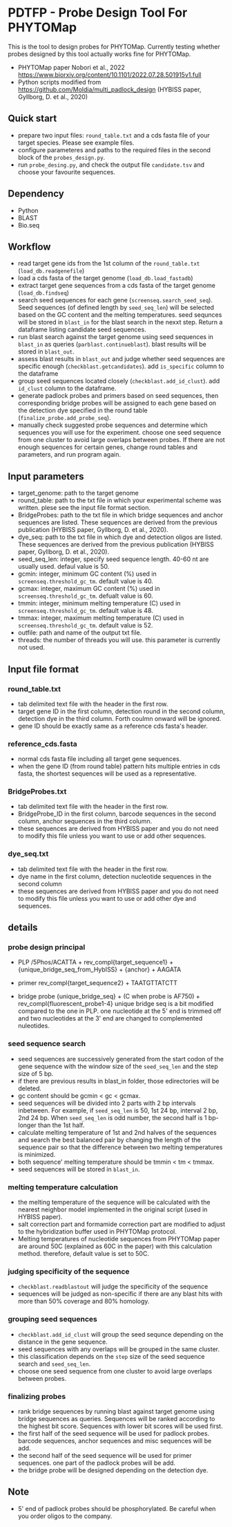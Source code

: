 # PDTFP - Probe Design Tool For PHYTOMap

This is the tool to design probes for PHYTOMap. Currently testing whether probes designed by this tool actually works fine for PHYTOMap.

- PHYTOMap paper Nobori et al., 2022 https://www.biorxiv.org/content/10.1101/2022.07.28.501915v1.full
- Python scripts modified from https://github.com/Moldia/multi_padlock_design (HYBISS paper, Gyllborg, D. et al., 2020)


## Quick start

- prepare two input files: `round_table.txt` and a cds fasta file of your target species. Please see example files.
- configure parameteres and paths to the required files in the second block of the `probes_design.py`.
- run `probe_desing.py`, and check the output file `candidate.tsv` and choose your favourite sequences.


## Dependency

- Python
- BLAST
- Bio.seq


## Workflow

- read target gene ids from the 1st column of the `round_table.txt` (`load_db.readgenefile`)
- load a cds fasta of the target genome (`load_db.load_fastadb`)
- extract target gene sequences from a cds fasta of the target genome (`load_db.findseq`)
- search seed sequences for each gene (`screenseq.search_seed_seq`). Seed sequences (of defined length by `seed_seq_len`) will be selected based on the GC content and the melting temperatures. seed sequnces will be stored in `blast_in` for the blast search in the nexxt step. Return a dataframe listing candidate seed sequences.
- run blast search against the target genome using seed sequences in `blast_in` as queries (`parblast.continueblast`).  blast results will be stored in `blast_out`.
- assess blast results in `blast_out` and judge whether seed sequences are specific enough (`checkblast.getcandidates`). add `is_specific` column to the dataframe
- group seed sequences located closely (`checkblast.add_id_clust`). add `id_clust` column to the dataframe.
- generate padlock probes and primers based on seed sequences, then corresponding bridge probes will be assigned to each gene based on the detection dye specified in the round table (`finalize_probe.add_probe_seq`).
- manually check suggested probe sequences and determine which sequences you will use for the experiment. choose one seed sequence from one cluster to avoid large overlaps between probes. If there are not enough sequences for certain genes, change round tables and parameters, and run program again.

## Input parameters

- target_genome: path to the target genome
- round_table: path to the txt file in which your experimental scheme was written. plese see the input file format section.
- BridgeProbes: path to the txt file in which bridge sequences and anchor sequences are listed. These sequences are derived from the previous publication (HYBISS paper, Gyllborg, D. et al., 2020).
- dye_seq: path to the txt file in which dye and detection oligos are listed. These sequences are derived from the previous publication (HYBISS paper, Gyllborg, D. et al., 2020).
- seed_seq_len: integer, specify seed sequence length. 40-60 nt are usually used. defaul value is 50.
- gcmin: integer, minimum GC content (%) used in `screenseq.threshold_gc_tm`. default value is 40.
- gcmax: integer, maximum GC content (%) used in `screenseq.threshold_gc_tm`. defualt value is 60.
- tmmin: integer, minimum melting temperature (C) used in `screenseq.threshold_gc_tm`. default value is 48.
- tmmax: integer, maximum melting temperature (C) used in `screenseq.threshold_gc_tm`. default value is 52.
- outfile: path and name of the output txt file.
- threads: the number of threads you will use. this parameter is currently not used.

## Input file format
### round_table.txt

- tab delimited text file with the header in the first row.
- target gene ID in the first column, detection round in the second column, detection dye in the third column. Forth coulmn onward will be ignored.
- gene ID should be exactly same as a reference cds fasta's header.

### reference_cds.fasta

- normal cds fasta file including all target gene sequences.
- when the gene ID (from round table) pattern hits multiple entries in cds fasta, the shortest sequences will be used as a representative.

### BridgeProbes.txt

- tab delimited text file with the header in the first row.
- BridgeProbe_ID in the first column, barcode sequences in the second column, anchor sequences in the third column.
- these sequences are derived from HYBISS paper and you do not need to modify this file unless you want to use or add other sequences.

### dye_seq.txt

- tab delimited text file with the header in the first row.
- dye name in the first column, detection nucleotide sequences in the second column
- these sequences are derived from HYBISS paper and you do not need to modify this file unless you want to use or add other dye and sequences.

## details
### probe design principal

- PLP
/5Phos/ACATTA + rev_compl{target_sequence1} + {unique_bridge_seq_from_HybISS} + {anchor} + AAGATA

- primer
rev_compl{target_sequence2} + TAATGTTATCTT

- bridge probe
{unique_bridge_seq} + (C when probe is AF750) + rev_compl{fluorescent_probe1-4}
unique bridge seq is a bit modified compared to the one in PLP. one nucleotide at the 5' end is trimmed off and two nucleotides at the 3' end are changed to complemented nuleotides.


### seed sequence search

- seed sequences are successively generated from the start codon of the gene sequence with the window size of the `seed_seq_len` and the step size of 5 bp. 
- if there are previous results in blast_in folder, those edirectories will be deleted.
- gc content should be gcmin < gc < gcmax.
- seed sequences will be divided into 2 parts with 2 bp intervals inbetween. For example, if `seed_seq_len` is 50, 1st 24 bp, interval 2 bp, 2nd 24 bp. When `seed_seq_len` is odd number, the second half is 1 bp-longer than the 1st half.
- calculate melting temperature of 1st and 2nd halves of the sequences and search the best balanced pair by changing the length of the sequence pair so that the difference between two melting temperatures is minimized.
- both sequence' melting temperature should be tmmin < tm < tmmax.
- seed sequences will be stored in `blast_in`.

### melting temperature calculation

- the melting temperature of the sequence will be calculated with the nearest neighbor model implemented in the original script (used in HYBISS paper).
- salt correction part and formamide correction part are modified to adjust to the hybridization buffer used in PHYTOMap protocol.
- Melting temperatures of nucleotide sequences from PHYTOMap paper are around 50C (explained as 60C in the paper) with this calculation method. therefore, default value is set to 50C.

### judging specificity of the sequence

- `checkblast.readblastout` will judge the specificity of the sequence
- sequences will be judged as non-specific if there are any blast hits with more than 50% coverage and 80% homology.

### grouping seed sequences

- `checkblast.add_id_clust` will group the seed sequnce depending on the distance in the gene sequence.
- seed sequences with any overlaps will be grouped in the same cluster.
- this classification depends on the `step` size of the seed sequence search and `seed_seq_len`.
- choose one seed sequence from one cluster to avoid large overlaps between probes.

### finalizing probes

- rank bridge sequences by running blast against target genome using bridge sequences as queries. Sequences will be ranked according to the highest bit score. Sequences with lower bit scores will be used first.
- the first half of the seed sequence will be used for padlock probes. barcode sequences, anchor sequences and misc sequences will be add. 
- the second half of the seed sequence will be used for primer sequences. one part of the padlock probes will be add.
- the bridge probe will be designed depending on the detection dye.


## Note

- 5' end of padlock probes should be phosphorylated. Be careful when you order oligos to the company.
